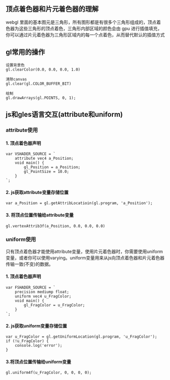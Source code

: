 <!--
 * @Author: xiuquanxu
 * @Company: kaochong
 * @Date: 2021-01-31 13:29:35
 * @LastEditors: xiuquanxu
 * @LastEditTime: 2021-02-22 18:18:26
-->
## 顶点着色器和片元着色器的理解  
webgl 里面的基本图元是三角形，所有图形都是有很多个三角形组成的，顶点着色器为这些三角形的顶点着色，三角形内部区域的颜色会由 gpu 进行插值填充，你可以通过片元着色器为三角形区域内的每一个点着色，从而替代默认的插值方式

## gl常用的操作  

```
设置背景色  
gl.clearColor(0.0, 0.0, 0.0, 1.0)

清除canvas
gl.clear(gl.COLOR_BUFFER_BIT)

绘制
gl.drawArrays(gl.POINTS, 0, 1);
```  


## js和gles语言交互(attribute和uniform)  

### attribute使用

#### 1. 顶点着色器声明  
```
var VSHADER_SOURCE = `
    attribute vec4 a_Position;
    void main() {
        gl_Position = a_Position;
        gl_PointSize = 10.0;
    }
`;
```

#### 2. js获取attribute变量存储位置
```
var a_Position = gl.getAttribLocatioin(gl.program, 'a_Position');
```

#### 3. 将顶点位置传输给attribute变量
```
gl.vertexAttrib3f(a_Position, 0.0, 0.0, 0.0)
```

### uniform使用  
只有顶点着色器才能使用attribute变量，使用片元着色器时，你需要使用uniform变量，或者你可以使用varying。uniform变量用来从js向顶点着色器和片元着色器传输一致(不变)的数据。


#### 1. 顶点着色器声明
```
var FSHADER_SOURCE = `
    precision mediump float;
    uniform vec4 u_FragColor;
    void main() {
        gl_FragColor = u_FragColor;
    }
`;
```

#### 2. js获取uniform变量存储位置  
```
var u_FragColor = gl.getUniformLocation(gl.program, 'u_FragColor');
if (!u_FragColor) {
    console.log('error');
}
```  

#### 3.将顶点位置传输给uniform变量
```
gl.uniform4f(u_FragColor, 0, 0, 0, 0);
```